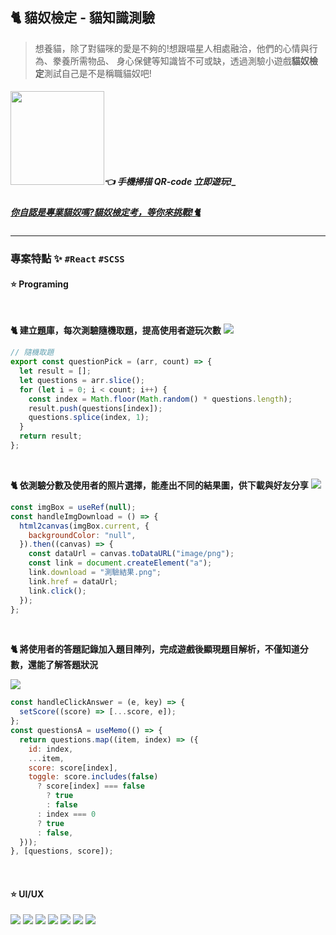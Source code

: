 ## 🐈 貓奴檢定 - 貓知識測驗

> 想養貓，除了對貓咪的愛是不夠的!想跟喵星人相處融洽，他們的心情與行為、豢養所需物品、 身心保健等知識皆不可或缺，透過測驗小遊戲**貓奴檢定**測試自己是不是稱職貓奴吧!

##### <img src="readme/images/qrcode.png" width="150px">**👈 手機掃描 QR-code 立即遊玩!**_

##### [你自認是專業貓奴嗎?貓奴檢定考，等你來挑戰!🐈](https://meowmastery.netlify.app/)

---

### 專案特點 ✨ <code>#React</code> <code>#SCSS</code>

#### **⭐ Programing**

<br>

**🐈 建立題庫，每次測驗隨機取題，提高使用者遊玩次數**
![](readme/images/question-list.gif)

```js
// 隨機取題
export const questionPick = (arr, count) => {
  let result = [];
  let questions = arr.slice();
  for (let i = 0; i < count; i++) {
    const index = Math.floor(Math.random() * questions.length);
    result.push(questions[index]);
    questions.splice(index, 1);
  }
  return result;
};
```

<br>

**🐈 依測驗分數及使用者的照片選擇，能產出不同的結果圖，供下載與好友分享**
![](readme/images/p-00.png)

```js
const imgBox = useRef(null);
const handleImgDownload = () => {
  html2canvas(imgBox.current, {
    backgroundColor: "null",
  }).then((canvas) => {
    const dataUrl = canvas.toDataURL("image/png");
    const link = document.createElement("a");
    link.download = "測驗結果.png";
    link.href = dataUrl;
    link.click();
  });
};
```

<br>

**🐈 將使用者的答題記錄加入題目陣列，完成遊戲後顯現題目解析，不僅知道分數，還能了解答題狀況**

![](readme/images/p-01.png)

```js
const handleClickAnswer = (e, key) => {
  setScore((score) => [...score, e]);
};
const questionsA = useMemo(() => {
  return questions.map((item, index) => ({
    id: index,
    ...item,
    score: score[index],
    toggle: score.includes(false)
      ? score[index] === false
        ? true
        : false
      : index === 0
      ? true
      : false,
  }));
}, [questions, score]);
```

<br>

#### **⭐ UI/UX**

![](readme/images/00.png)
![](readme/images/01.png)
![](readme/images/02.png)
![](readme/images/00.gif)
![](readme/images/01.gif)
![](readme/images/03.png)
![](readme/images/02.gif)
